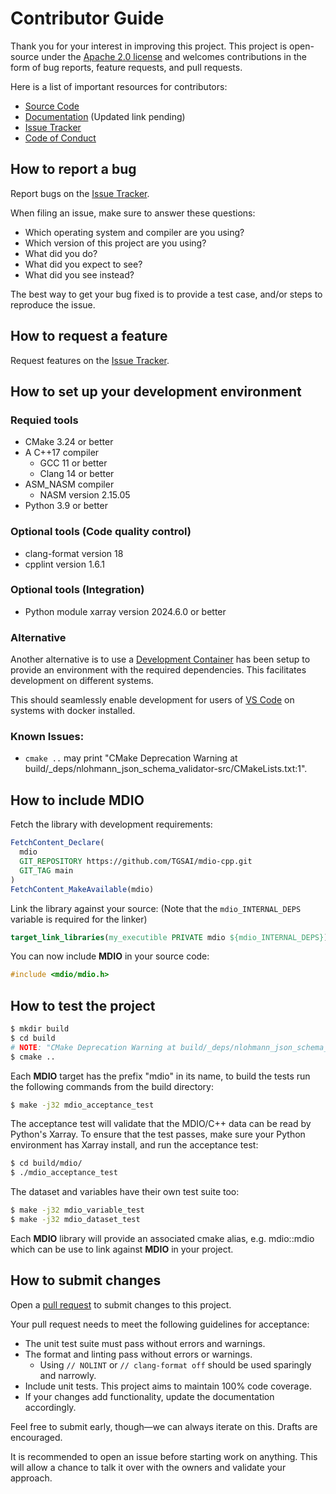 # Contributor Guide

Thank you for your interest in improving this project.
This project is open-source under the [Apache 2.0 license] and
welcomes contributions in the form of bug reports, feature requests, and pull requests.

Here is a list of important resources for contributors:

- [Source Code][source code cpp]
- [Documentation] (Updated link pending)
- [Issue Tracker][issue tracker cpp]
- [Code of Conduct]

[apache 2.0 license]: https://opensource.org/licenses/Apache-2.0
[source code cpp]: https://github.com/TGSAI/mdio-cpp
[documentation]: https://mdio-python.readthedocs.io/
[issue tracker cpp]: https://github.com/TGSAI/mdio-cpp/issues

## How to report a bug

Report bugs on the [Issue Tracker][issue tracker cpp].

When filing an issue, make sure to answer these questions:

- Which operating system and compiler are you using?
- Which version of this project are you using?
- What did you do?
- What did you expect to see?
- What did you see instead?

The best way to get your bug fixed is to provide a test case,
and/or steps to reproduce the issue.

## How to request a feature

Request features on the [Issue Tracker][issue tracker cpp].

## How to set up your development environment

### Requied tools
- CMake 3.24 or better
- A C++17 compiler
  - GCC 11 or better
  - Clang 14 or better
- ASM_NASM compiler
  - NASM version 2.15.05
- Python 3.9 or better

### Optional tools (Code quality control)
- clang-format version 18
- cpplint version 1.6.1

### Optional tools (Integration)
- Python module xarray version 2024.6.0 or better

### Alternative
Another alternative is to use a [Development Container] has been setup to provide
an environment with the required dependencies. This facilitates development on
different systems.

This should seamlessly enable development for users of [VS Code] on systems with docker installed.

### Known Issues:

- `cmake ..` may print "CMake Deprecation Warning at build/_deps/nlohmann_json_schema_validator-src/CMakeLists.txt:1".

## How to include MDIO

Fetch the library with development requirements:

```CMake
FetchContent_Declare(
  mdio
  GIT_REPOSITORY https://github.com/TGSAI/mdio-cpp.git
  GIT_TAG main
)
FetchContent_MakeAvailable(mdio)
```

Link the library against your source:
(Note that the `mdio_INTERNAL_DEPS` variable is required for the linker)

```CMake
target_link_libraries(my_executible PRIVATE mdio ${mdio_INTERNAL_DEPS})
```

You can now include **MDIO** in your source code:

```C++
#include <mdio/mdio.h>
```

[development container]: https://containers.dev/
[vs code]: https://code.visualstudio.com/docs/devcontainers/containers/

## How to test the project

```bash
$ mkdir build
$ cd build
# NOTE: "CMake Deprecation Warning at build/_deps/nlohmann_json_schema_validator-src/CMakeLists.txt:1" can safely be ignored
$ cmake ..
```
Each **MDIO** target has the prefix "mdio" in its name, to build the tests run the following commands from the build directory:
```bash
$ make -j32 mdio_acceptance_test
```
The acceptance test will validate that the MDIO/C++ data can be read by Python's Xarray. To ensure that the test passes, make sure your Python environment has Xarray install, and run the acceptance test:
```bash
$ cd build/mdio/
$ ./mdio_acceptance_test
```
The dataset and variables have their own test suite too: 
```bash
$ make -j32 mdio_variable_test
$ make -j32 mdio_dataset_test
```
Each **MDIO** library will provide an associated cmake alias, e.g. mdio::mdio which can be use to link against **MDIO** in your project.

## How to submit changes

Open a [pull request] to submit changes to this project.

Your pull request needs to meet the following guidelines for acceptance:

- The unit test suite must pass without errors and warnings.
- The format and linting pass without errors or warnings.
  - Using `// NOLINT` or `// clang-format off` should be used sparingly and narrowly.
- Include unit tests. This project aims to maintain 100% code coverage.
- If your changes add functionality, update the documentation accordingly.

Feel free to submit early, though—we can always iterate on this. Drafts are encouraged.

It is recommended to open an issue before starting work on anything.
This will allow a chance to talk it over with the owners and validate your approach.

[pull request]: https://github.com/TGSAI/mdio-cpp/pulls

<!-- github-only -->

[code of conduct]: CODE_OF_CONDUCT.md
